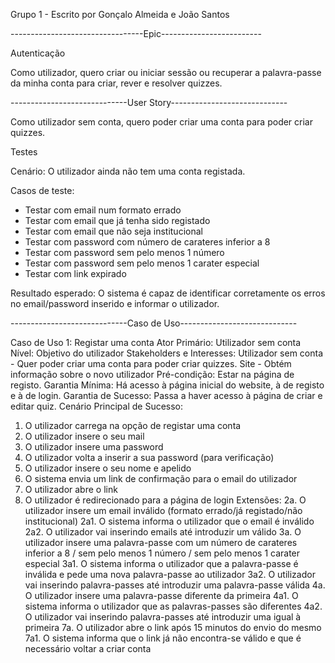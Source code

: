 Grupo 1 - Escrito por Gonçalo Almeida e João Santos

---------------------------------Epic-------------------------

Autenticação

Como utilizador, quero criar ou iniciar sessão ou recuperar a palavra-passe da minha conta para criar, rever e resolver quizzes.

-----------------------------User Story-----------------------------


Como utilizador sem conta, quero poder criar uma conta para poder criar quizzes.

Testes

Cenário: O utilizador ainda não tem uma conta registada.

Casos de teste:
* Testar com email num formato errado
* Testar com email que já tenha sido registado
* Testar com email que não seja institucional
* Testar com password com número de carateres inferior a 8
* Testar com password sem pelo menos 1 número
* Testar com password sem pelo menos 1 carater especial
* Testar com link expirado

Resultado esperado: O sistema é capaz de identificar corretamente os erros no email/password inserido e informar o utilizador.

-----------------------------Caso de Uso-----------------------------


Caso de Uso 1: Registar uma conta
Ator Primário: Utilizador sem conta
Nível: Objetivo do utilizador
Stakeholders e Interesses:
     Utilizador sem conta - Quer poder criar uma conta para poder criar quizzes.
     Site - Obtém informação sobre o novo utilizador
Pré-condição: Estar na página de registo.
Garantia Mínima: Há acesso à página inicial do website, à de registo e à de login.
Garantia de Sucesso: Passa a haver acesso à página de criar e editar quiz.
Cenário Principal de Sucesso:
1. O utilizador carrega na opção de registar uma conta
2. O utilizador insere o seu mail
3. O utilizador insere uma password
4. O utilizador volta a inserir a sua password (para verificação)
5. O utilizador insere o seu nome e apelido
6. O sistema envia um link de confirmação para o email do utilizador 
7. O utilizador abre o link
8. O utilizador é redirecionado para a página de login
Extensões:
2a. O utilizador insere um email inválido (formato errado/já registado/não institucional)
  2a1. O sistema informa o utilizador que o email é inválido
  2a2. O utilizador vai inserindo emails até introduzir um válido
3a. O utilizador insere uma palavra-passe com um número de carateres inferior a 8 / sem pelo menos 1 número /  sem pelo menos 1 carater especial
  3a1. O sistema informa o utilizador que a palavra-passe é inválida e pede uma nova palavra-passe ao utilizador
  3a2. O utilizador vai inserindo palavra-passes até introduzir uma palavra-passe válida
4a. O utilizador insere uma palavra-passe diferente da primeira
  4a1. O sistema informa o utilizador que as palavras-passes são diferentes
  4a2. O utilizador vai inserindo palavra-passes até introduzir uma igual à primeira
7a. O utilizador abre o link após 15 minutos do envio do mesmo
  7a1. O sistema informa que o link já não encontra-se válido e que é necessário voltar a criar conta
